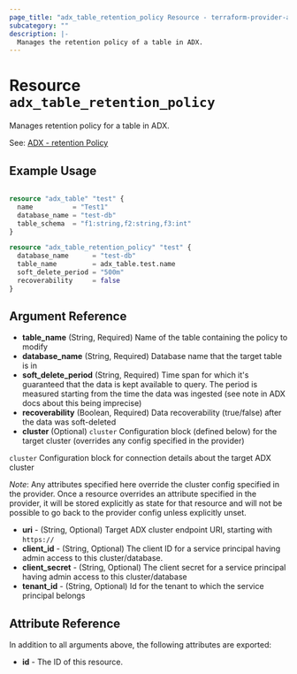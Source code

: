 ```yaml
---
page_title: "adx_table_retention_policy Resource - terraform-provider-adx"
subcategory: ""
description: |-
  Manages the retention policy of a table in ADX.
---
```


# Resource `adx_table_retention_policy`

Manages retention policy for a table in ADX.

See: [ADX - retention Policy](https://docs.microsoft.com/en-us/azure/data-explorer/kusto/management/retentionpolicy)

## Example Usage

```terraform

resource "adx_table" "test" {
  name          = "Test1"
  database_name = "test-db"
  table_schema  = "f1:string,f2:string,f3:int"
}

resource "adx_table_retention_policy" "test" {
  database_name      = "test-db"
  table_name         = adx_table.test.name
  soft_delete_period = "500m"
  recoverability     = false
}

```

## Argument Reference

- **table_name** (String, Required) Name of the table containing the policy to modify
- **database_name** (String, Required) Database name that the target table is in
- **soft_delete_period** (String, Required) Time span for which it's guaranteed that the data is kept available to query. The period is measured starting from the time the data was ingested (see note in ADX docs about this being imprecise)
- **recoverability** (Boolean, Required) Data recoverability (true/false) after the data was soft-deleted
- **cluster** (Optional) `cluster` Configuration block (defined below) for the target cluster (overrides any config specified in the provider)

`cluster` Configuration block for connection details about the target ADX cluster 

*Note*: Any attributes specified here override the cluster config specified in the provider. Once a resource overrides an attribute specified in the provider, it will be stored explicitly as state for that resource and will not be possible to go back to the provider config unless explicitly unset.

- **uri** - (String, Optional) Target ADX cluster endpoint URI, starting with `https://`
- **client_id** - (String, Optional) The client ID for a service principal having admin access to this cluster/database.
- **client_secret** - (String, Optional) The client secret for a service principal having admin access to this cluster/database
- **tenant_id** - (String, Optional) Id for the tenant to which the service principal belongs

## Attribute Reference

In addition to all arguments above, the following attributes are exported:

- **id** - The ID of this resource.
